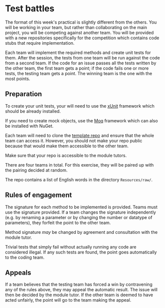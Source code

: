 # Test battles

The format of this week's practical is slightly different from the others. You will be 
working in your team, but rather than collaborating on the main project, you will be 
competing against another team. You will be provided with a new repositories specifically
for the competition which contains code stubs that require implementation.

Each team will implement the required methods and create unit tests for them. After the
session, the tests from one team will be run against the code from a second team.
If the code for an issue 
passes all the tests written by the other team, the first team gets a point; if the code fails 
one or more tests, the testing team gets a point. The winning team is the one with the most 
points.

## Preparation

To create your unit tests, your will need to use the [xUnit](https://xunit.net/) framework 
which should be already installed.

If you need to create mock objects, use the 
[Moq](https://learn.microsoft.com/en-us/shows/visual-studio-toolbox/unit-testing-moq-framework) 
framework which can also be installed with NuGet.

Each team will need to clone the [template repo](https://github.com/edinburgh-napier/SET09102_testing/tree/master) 
and ensure that the whole team can access it. However, you should not make your repo public 
because that would make them accessible to the other team.

Make sure that your repo is accessible to the module tutors.

There are four teams in total. For this exercise, they will be paired up with the pairing 
decided at random.

The repo contains a list of English words in the directory `Resources/raw/`.

## Rules of engagement

The signature for each method to be implemented is provided. Teams must use the signature 
provided. If a team changes the signature independently (e.g. by renaming a 
parameter or by changing the number or datatype of parameters), they forfeit the point to
the other team.

Method signature *may* be changed by agreement and consultation with the module tutor.

Trivial tests that simply fail without actually running any code are considered illegal. If 
any such tests are found, the point goes automatically to the coding team.

## Appeals

If a team believes that the testing team has forced a win by contravening any of the rules
above, they may appeal the automatic result. The issue will then be decided by the module
tutor. If the other team is deemed to have acted unfairly, the point will go to the team
making the appeal. 
